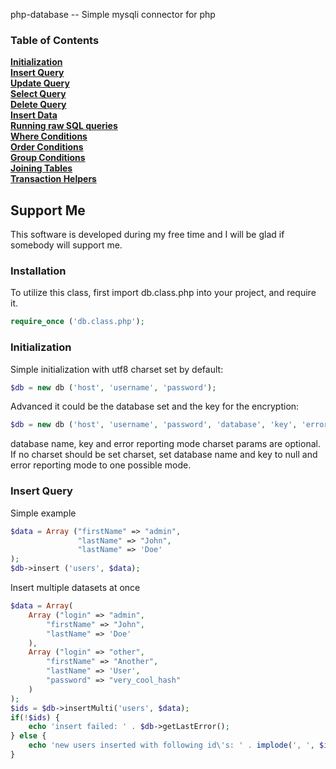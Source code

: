php-database -- Simple mysqli connector for php

### Table of Contents

**[Initialization](#initialization)**  
**[Insert Query](#insert-query)**  
**[Update Query](#update-query)**  
**[Select Query](#select-query)**  
**[Delete Query](#delete-query)**  
**[Insert Data](#insert-data)**  
**[Running raw SQL queries](#running-raw-sql-queries)**  
**[Where Conditions](#where--having-methods)**  
**[Order Conditions](#ordering-method)**  
**[Group Conditions](#grouping-method)**  
**[Joining Tables](#join-method)**  
**[Transaction Helpers](#transaction-helpers)**  

## Support Me

This software is developed during my free time and I will be glad if somebody will support me.

### Installation
To utilize this class, first import db.class.php into your project, and require it.

```php
require_once ('db.class.php');
```

### Initialization
Simple initialization with utf8 charset set by default:
```php
$db = new db ('host', 'username', 'password');
```

Advanced it could be the database set and the key for the encryption:
```php
$db = new db ('host', 'username', 'password', 'database', 'key', 'errorReporting');
```
database name, key and error reporting mode charset params are optional.
If no charset should be set charset, set database name and key to null and error reporting mode to one possible mode.

### Insert Query
Simple example
```php
$data = Array ("firstName" => "admin",
               "lastName" => "John",
               "lastName" => 'Doe'
);
$db->insert ('users', $data);
```

Insert multiple datasets at once
```php
$data = Array(
    Array ("login" => "admin",
        "firstName" => "John",
        "lastName" => 'Doe'
    ),
    Array ("login" => "other",
        "firstName" => "Another",
        "lastName" => 'User',
        "password" => "very_cool_hash"
    )
);
$ids = $db->insertMulti('users', $data);
if(!$ids) {
    echo 'insert failed: ' . $db->getLastError();
} else {
    echo 'new users inserted with following id\'s: ' . implode(', ', $ids);
}
```















